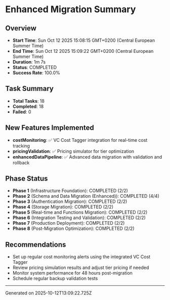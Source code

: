 
# Enhanced Migration Summary

## Overview
- **Start Time**: Sun Oct 12 2025 15:08:15 GMT+0200 (Central European Summer Time)
- **End Time**: Sun Oct 12 2025 15:09:22 GMT+0200 (Central European Summer Time)
- **Duration**: 1m 7s
- **Status**: COMPLETED
- **Success Rate**: 100.0%

## Task Summary
- **Total Tasks**: 18
- **Completed**: 18
- **Failed**: 0

## New Features Implemented
- **costMonitoring**: ✅ VC Cost Tagger integration for real-time cost tracking
- **pricingValidation**: ✅ Pricing simulator for tier optimization
- **enhancedDataPipeline**: ✅ Advanced data migration with validation and rollback

## Phase Status
- **Phase 1** (Infrastructure Foundation): COMPLETED (2/2)
- **Phase 2** (Schema and Data Migration (Enhanced)): COMPLETED (4/4)
- **Phase 3** (Authentication Migration): COMPLETED (2/2)
- **Phase 4** (Storage Migration): COMPLETED (2/2)
- **Phase 5** (Real-time and Functions Migration): COMPLETED (2/2)
- **Phase 6** (Integration Testing and Validation): COMPLETED (2/2)
- **Phase 7** (Production Deployment): COMPLETED (2/2)
- **Phase 8** (Post-Migration Optimization): COMPLETED (2/2)

## Recommendations
- Set up regular cost monitoring alerts using the integrated VC Cost Tagger
- Review pricing simulation results and adjust tier pricing if needed
- Monitor system performance for 48 hours post-migration
- Schedule regular backup validation tests

---
Generated on 2025-10-12T13:09:22.725Z
